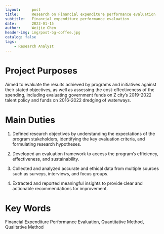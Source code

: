 ```yaml
---
layout:     post
title:      Research on Financial expenditure performance evaluation
subtitle:   Financial expenditure performance evaluation
date:       2023-01-15
author:     Weijie Chen
header-img: img/post-bg-coffee.jpg
catalog: false
tags:
    - Research Analyst
---
```

# Project Purposes

Aimed to evaluate the results achieved by programs and initiatives against their stated objectives, as well as assessing the cost-effectiveness of the spending, including evaluating government funds on Z city’s 2019-2022 talent policy and funds on 2016-2022 dredging of waterways.

# Main Duties

1. Defined research objectives by understanding the expectations of the program stakeholders, identifying the key evaluation criteria, and formulating research hypotheses.

2. Developed an evaluation framework to access the program’s efficiency, effectiveness, and sustainability.

3. Collected and analyzed accurate and ethical data from multiple sources such as surveys, interviews, and focus groups.

4. Extracted and reported meaningful insights to provide clear and actionable recommendations for improvement.

# Key Words

Financial Expenditure Performance Evaluation, Quantitative Method, Qualitative Method

